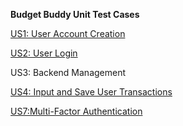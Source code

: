 **Budget Buddy Unit Test Cases**

[US1: User Account Creation](https://docs.google.com/presentation/d/1juCefvGWZraraKu3PEZ1htOwFckCN3Txd_CibIj152s/edit?usp=sharing)

[US2: User Login](https://docs.google.com/presentation/d/1fHgA1y6POM74pSQ4e5ZdyZ7dLhfbYKEUBt-smzcSU_w/edit?usp=sharing)

US3: Backend Management

[US4: Input and Save User Transactions](https://docs.google.com/presentation/d/1ek20dKC19zemdFX2NtOKh3fk-jqduQ3J1t1iW_BD16c/edit?usp=sharing)

[US7:Multi-Factor Authentication](https://docs.google.com/presentation/d/1M8Cwoe0MQDqlKmnEB-4bryrD_69QXCjbP-b6r0DhS1I/edit?usp=sharing)
